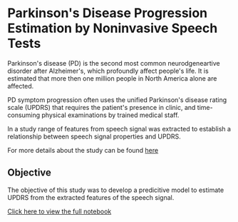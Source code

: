 # Parkinson's Disease Progression Estimation by Noninvasive Speech Tests

Parkinson's disease (PD) is the second most common neurodgeneartive disorder after Alzheimer's, which profoundly affect people's life. It is estimated that more then one million people in North America alone are affected.

PD symptom progression often uses the unified Parkinson's disease rating scale (UPDRS) that requires the patient's presence in clinic, and time-consuming physical examinations by trained medical staff. 

In a study range of features from speech signal was extracted to establish a relationship between speech signal properties and UPDRS.

For more details about the study can be found <a href="https://ieeexplore.ieee.org/document/5339170/"> here</a>

## Objective
The objective of this study was to develop a predicitive model to estimate UPDRS from the extracted features of the speech signal. 


<a href="https://github.com/elyas-shas/ParkinsonsDiseaseProgress-Estimation/blob/main/Parkinson_v1.ipynb"> Click here to view the full notebook</a>
